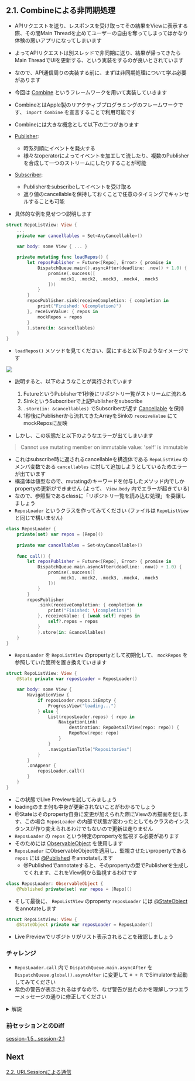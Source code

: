 ## 2.1. Combineによる非同期処理

- APIリクエストを送り、レスポンスを受け取ってその結果をViewに表示する際、その間Main Threadを止めてユーザーの自由を奪ってしまってはかなり体験の悪いアプリになってしまいます
- よってAPIリクエストは別スレッドで非同期に送り、結果が帰ってきたらMain ThreadでUIを更新する、という実装をするのが良いとされています
- なので、API通信周りの実装する前に、まずは非同期処理について学ぶ必要があります
- 今回は [Combine](https://developer.apple.com/documentation/combine) というフレームワークを用いて実装していきます
- CombineとはApple製のリアクティブプログラミングのフレームワークです、 `import Combine` を宣言することで利用可能です
- Combineには大きな概念として以下の二つがあります
- [Publisher](https://developer.apple.com/documentation/combine/publisher):
    - 時系列順にイベントを発火する
    - 様々なoperatorによってイベントを加工して流したり、複数のPublisherを合成して一つのストリームにしたりすることが可能
- [Subscriber](https://developer.apple.com/documentation/combine/subscriber):
    - Publisherをsubscribeしてイベントを受け取る
    - 返り値のcancellableを保持しておくことで任意のタイミングでキャンセルすることも可能

- 具体的な例を見せつつ説明します

```swift
struct RepoListView: View {
    ...
    private var cancellables = Set<AnyCancellable>()
    
    var body: some View { ... }

    private mutating func loadRepos() {
        let reposPublisher = Future<[Repo], Error> { promise in
            DispatchQueue.main().asyncAfter(deadline: .now() + 1.0) {
                promise(.success([
                    .mock1, .mock2, .mock3, .mock4, .mock5
                ]))
            }
        }
        reposPublisher.sink(receiveCompletion: { completion in
            print("Finished: \(completion)")
        }, receiveValue: { repos in
            mockRepos = repos
        }
        ).store(in: &cancellables)
    }
}
```

- `loadRepos()` メソッドを見てください、図にすると以下のようなイメージです

<img src="https://user-images.githubusercontent.com/8536870/115534916-396a5080-a2d3-11eb-9c6a-e76302326259.png">

- 説明すると、以下のようなことが実行されています
    1. FutureというPublisherで1秒後にリポジトリ一覧がストリームに流れる
    2. SinkというSubscriberで上記Publisherをsubscribe
    3. `.store(in: &cancellables)` でSubscriberが返す [Cancellable](https://developer.apple.com/documentation/combine/cancellable) を保持  
    4. 1秒後にPublisherから流れてきたArray<Repo>をSinkの `receiveValue` にてmockReposに反映 

- しかし、この状態だと以下のようなエラーが出てしまいます

> Cannot use mutating member on immutable value: 'self' is immutable

- これはsubscribe時に返されるcancellableを構造体である `RepoListView` のメンバ変数である `cancellables` に対して追加しようとしているためエラーが出ています
- 構造体は値型なので、mutatingのキーワードを付与したメソッド内でしかpropertyの更新ができません (よって、 `View.body` 内でエラーが起きている)
- なので、参照型であるclassに「リポジトリ一覧を読み込む処理」を委譲しましょう
- `ReposLoader` というクラスを作ってみてください (ファイルは `RepoListView` と同じで構いません)

```swift
class ReposLoader {
    private(set) var repos = [Repo]()
    
    private var cancellables = Set<AnyCancellable>()
    
    func call() {
        let reposPublisher = Future<[Repo], Error> { promise in
            DispatchQueue.main.asyncAfter(deadline: .now() + 1.0) {
                promise(.success([
                    .mock1, .mock2, .mock3, .mock4, .mock5
                ]))
            }
        }
        reposPublisher
            .sink(receiveCompletion: { completion in
                print("Finished: \(completion)")
            }, receiveValue: { [weak self] repos in
                self?.repos = repos
            }
            ).store(in: &cancellables)
    }
}
```

- `ReposLoader` を `RepoListView` のpropertyとして初期化して、 `mockRepos` を参照していた箇所を置き換えていきます

```swift
struct RepoListView: View {
    @State private var reposLoader = ReposLoader()

    var body: some View {
        NavigationView {
            if reposLoader.repos.isEmpty {
                ProgressView("loading...")
            } else {
                List(reposLoader.repos) { repo in
                    NavigationLink(
                        destination: RepoDetailView(repo: repo)) {
                        RepoRow(repo: repo)
                    }
                }
                .navigationTitle("Repositories")
            }
        }
        .onAppear {
            reposLoader.call()
        }
    }
}
```
    
- この状態でLive Previewを試してみましょう
- loadingのまま何も中身が更新されないことがわかるでしょう
- @Stateはそのproperty自身に変更が加えられた際にViewの再描画を促します、この場合 `ReposLoader` の内部で状態が変わったとしてもクラスのインスタンスが作り変えられるわけでもないので更新は走りません
- `ReposLoader` の `repos` という特定のpropertyを監視する必要があります
- そのためには [ObservableObject](https://developer.apple.com/documentation/combine/observableobject) を使用します
- `ReposLoader` にObservableObjectを適用し、監視させたいpropertyである `repos` には [@Published](https://developer.apple.com/documentation/combine/published) をannotateします
    - @Publishedでannotateすると、そのpropertyの型でPublisherを生成してくれます、これをView側から監視するわけです

```swift
class ReposLoader: ObservableObject {
    @Published private(set) var repos = [Repo]()
```
    
- そして最後に、 `RepoListView` のproperty `reposLoader` には [@StateObject](https://developer.apple.com/documentation/swiftui/stateobject) をannotateします

```swift
struct RepoListView: View {
    @StateObject private var reposLoader = ReposLoader()
```
    
- Live Previewでリポジトリがリスト表示されることを確認しましょう

### チャレンジ
- `ReposLoader.call` 内で `DispatchQueue.main.asyncAfter` を `DispatchQueue.global().asyncAfter` に変更して `⌘ + R` でSimulatorを起動してみてください
- 紫色の警告が表示されるはずなので、なぜ警告が出たのかを理解しつつエラーメッセージの通りに修正してください

<details>
    <summary>解説</summary>
まずは言われた通り <code>DispatchQueue.main.asyncAfter</code> を <code>DispatchQueue.global().asyncAfter</code> に変更して <code>⌘ + R</code> でSimulatorを起動してください <br>
Main ThreadでPublisherにイベントを流していた部分をBackground Threadで流すようにするという変更になっていて、これによってSubscriber側もBakcground Threadでの実行となります

1秒待つと、以下のようなエラーが出るはずです

![スクリーンショット 2021-05-03 16 43 39](https://user-images.githubusercontent.com/8536870/116852205-d8c20880-ac2e-11eb-8dd3-acb9606e5462.png)

> Publishing changes from background threads is not allowed; make sure to publish values from the main thread (via operators like receive(on:)) on model updates.

iOSアプリでUIを更新する場合、不整合が起きないように必ずMain Threadから実行する必要があります <br>
@PublishedはViewにbindされることを前提として作られているため、Backgroud Threadから値を更新しようとするとランタイムに上記のような紫色の警告が出て叱ってくれるというわけです

怒られないようにどうすれば良いかのヒントも併記してくれていて、どうやら [receive(on:)](https://developer.apple.com/documentation/combine/fail/receive(on:options:)) を使ってMain Threadを指定してあげると良いらしいです

以下のようにSinkによるsubscribeの前にreceive(on:)でMain Threadを指定してあげましょう

```swift
reposPublisher
    .receive(on: DispatchQueue.main)
    .sink(...)
```

これでまたSimulatorを起動しても紫色の警告が出なくなったことがわかるかと思います

ネットワークとの通信処理はMain ThreadをブロッキングしないようにBackground Threadで実行されます <br>
通信によって得られた結果をViewに反映させる際に誤ってBackground Threadのまま更新しないように注意して開発しましょう
</details>

### 前セッションとのDiff
[session-1.5...session-2.1](https://github.com/mixigroup/ios-swiftui-training/compare/session-1.5...session-2.1)

## Next
[2.2. URLSessionによる通信](https://github.com/mixigroup/ios-swiftui-training/tree/session-2.2)
